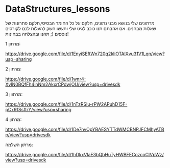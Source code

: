 # DataStructures_lessons

מרתונים שלי בנושא מבני נתונים,
חלקם על כל החומר הבסיסי,חלקם פתרונות של שאלות מבחנים.
אם אהבתם תנו כוכב לגיט שלי ותעשו חשק להעלות לכם לקורסים נוספים (;
תהנו ובהצלחה בבחינות!

מרתון 1:

https://drive.google.com/file/d/1EnyiSEftWn720q2kliOTAlXvu31V1Lqn/view?usp=sharing

מרתון 2:

https://drive.google.com/file/d/1wnr4-XvlN0BQfFh4inNm2AkxrCPdwjOU/view?usp=drivesdk

מרתוון 3:

https://drive.google.com/file/d/1nTzRSlu-rPW2APuhD15F-pCx91SsftrY/view?usp=sharing

מרתון 4:

https://drive.google.com/file/d/1De7nvOpYBAESYTTdWMCBNPJFCMhyATBp/view?usp=drivesdk

מרתון השלמה:

https://drive.google.com/file/d/1hDkxVlaE3bQbHuTyHWBFECozcoCIVpWz/view?usp=drivesdk
